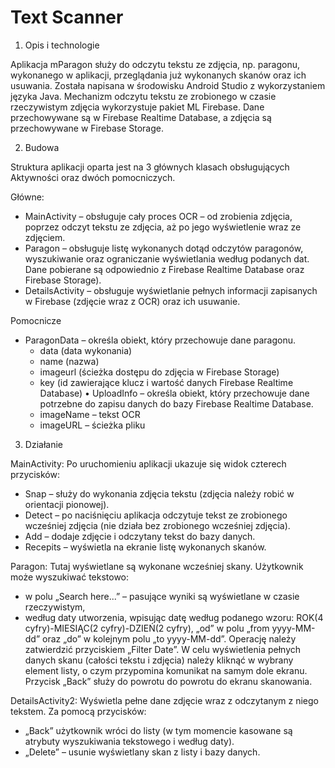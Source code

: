 # Text Scanner
1. Opis i technologie

Aplikacja mParagon służy do odczytu tekstu ze zdjęcia, np. paragonu, wykonanego w aplikacji, przeglądania już wykonanych skanów oraz ich usuwania.
Została napisana w środowisku Android Studio z wykorzystaniem języka Java. Mechanizm odczytu tekstu ze zrobionego w czasie rzeczywistym zdjęcia wykorzystuje pakiet ML Firebase. Dane przechowywane są w Firebase Realtime Database, a zdjęcia są przechowywane w Firebase Storage.
  
2. Budowa

Struktura aplikacji oparta jest na 3 głównych klasach obsługujących Aktywności oraz dwóch pomocniczych.

Główne:
- MainActivity – obsługuje cały proces OCR – od zrobienia zdjęcia, poprzez odczyt tekstu ze zdjęcia, aż po jego wyświetlenie wraz ze zdjęciem.
- Paragon – obsługuje listę wykonanych dotąd odczytów paragonów, wyszukiwanie oraz ograniczanie wyświetlania według podanych dat. Dane pobierane są odpowiednio z Firebase Realtime Database oraz Firebase Storage).
- DetailsActivity – obsługuje wyświetlanie pełnych informacji zapisanych w Firebase (zdjęcie wraz z OCR) oraz ich usuwanie.

Pomocnicze
- ParagonData – określa obiekt, który przechowuje dane paragonu.
  - data (data wykonania)
  - name (nazwa)
  - imageurl (ścieżka dostępu do zdjęcia w Firebase Storage)
  - key (id zawierające klucz i wartość danych Firebase Realtime Database)
• UploadInfo – określa obiekt, który przechowuje dane potrzebne do zapisu danych do bazy Firebase Realtime Database.
  - imageName – tekst OCR 
  - imageURL – ścieżka pliku

3. Działanie

MainActivity:
Po uruchomieniu aplikacji ukazuje się widok czterech przycisków:
- Snap – służy do wykonania zdjęcia tekstu (zdjęcia należy robić w orientacji pionowej).
- Detect – po naciśnięciu aplikacja odczytuje tekst ze zrobionego wcześniej zdjęcia (nie działa bez zrobionego wcześniej zdjęcia).
- Add – dodaje zdjęcie i odczytany tekst do bazy danych.
- Recepits – wyświetla na ekranie listę wykonanych skanów.

Paragon:
Tutaj wyświetlane są wykonane wcześniej skany. Użytkownik może wyszukiwać tekstowo:
- w polu „Search here...” – pasujące wyniki są wyświetlane w czasie rzeczywistym,
- według daty utworzenia, wpisując datę według podanego wzoru:  ROK(4 cyfry)-MIESIĄC(2 cyfry)-DZIEŃ(2 cyfry),
„od” w polu „from yyyy-MM-dd” oraz „do” w kolejnym polu „to yyyy-MM-dd”. Operację należy zatwierdzić przyciskiem „Filter Date”.
W celu wyświetlenia pełnych danych skanu (całości tekstu i zdjęcia) należy kliknąć w wybrany element listy, o czym przypomina komunikat na samym dole ekranu.
Przycisk „Back” służy do powrotu do powrotu do ekranu skanowania.
     
DetailsActivity2:
Wyświetla pełne dane zdjęcie wraz z odczytanym z niego tekstem.
Za pomocą przycisków:
- „Back” użytkownik wróci do listy (w tym momencie kasowane są atrybuty
wyszukiwania tekstowego i według daty).
- „Delete” – usunie wyświetlany skan z listy i bazy danych.
